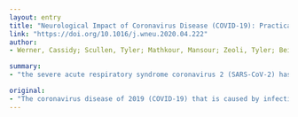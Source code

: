 ```yaml
---
layout: entry
title: "Neurological Impact of Coronavirus Disease (COVID-19): Practical Considerations for the Neuroscience Community"
link: "https://doi.org/10.1016/j.wneu.2020.04.222"
author:
- Werner, Cassidy; Scullen, Tyler; Mathkour, Mansour; Zeoli, Tyler; Beighley, Adam; Kilgore, Mitchell D.; Carr, Christopher; Zweifler, Richard M.; Aysenne, Aimee; Maulucci, Christopher M.; Dumont, Aaron S.; Bui, Cuong J.; Keen, Joseph R.

summary:
- "the severe acute respiratory syndrome coronavirus 2 (SARS-CoV-2) has been designated a pandemic by the World Health Organization. CNS manifestations range from vague non-focal complaints to severe neurologic impairment associated with encephalitis. It is unclear whether neurological dysfunction is due to direct viral injury or systemic disease. Necessary adaptations in patient management, triage, and diagnosis are evolving in light of ongoing scientific and clinical findings."

original:
- "The coronavirus disease of 2019 (COVID-19) that is caused by infection with the severe acute respiratory syndrome coronavirus 2 (SARS-CoV-2) has recently been designated a pandemic by the World Health Organization, affecting 2.7 million individuals globally as of April 25, 2020 with over 187,000 deaths. A growing body of evidence supports central nervous system (CNS) involvement. Methods We conducted a review of the literature for articles concerning COVID-19 pathophysiology, neurological manifestations, and neuroscience provider recommendations and guidelines. Results CNS manifestations range from vague non-focal complaints to severe neurologic impairment associated with encephalitis. It is unclear whether neurological dysfunction is due to direct viral injury or systemic disease. The virus may affect brainstem pathways that lead to indirect respiratory dysfunction in addition to direct pulmonary injury. Necessary adaptations in patient management, triage, and diagnosis are evolving in light of ongoing scientific and clinical findings. Conclusions This review consolidates the current body of literature regarding the neurological impact of coronaviruses, discusses the reported neurologic manifestations of COVID-19, and highlights recommendations for patient management. Specific recommendations pertaining to clinical practice for neurologists and neurosurgeons are provided."
---
```


